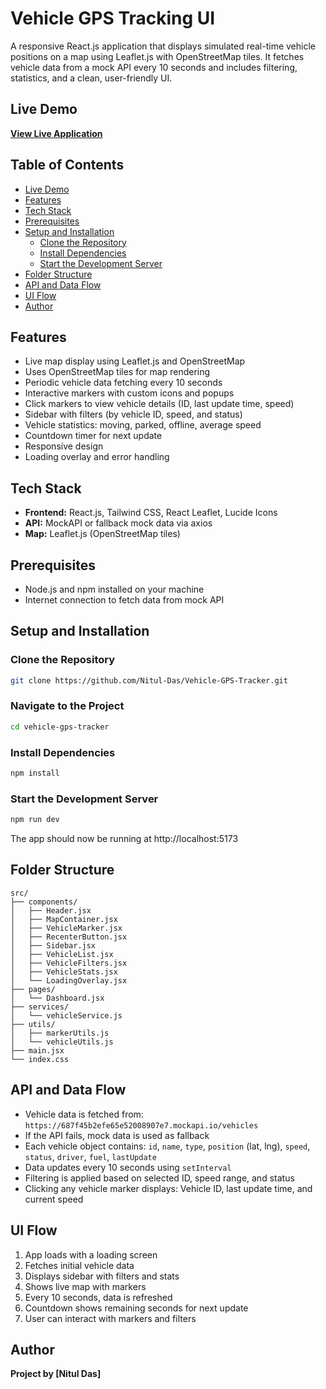 # Vehicle GPS Tracking UI

A responsive React.js application that displays simulated real-time vehicle positions on a map using Leaflet.js with OpenStreetMap tiles. It fetches vehicle data from a mock API every 10 seconds and includes filtering, statistics, and a clean, user-friendly UI.

## Live Demo

**[View Live Application](https://vehicle-gps-tracker.vercel.app/)**

## Table of Contents

- [Live Demo](#live-demo)
- [Features](#features)
- [Tech Stack](#tech-stack)
- [Prerequisites](#prerequisites)
- [Setup and Installation](#setup-and-installation)
  - [Clone the Repository](#clone-the-repository)
  - [Install Dependencies](#install-dependencies)
  - [Start the Development Server](#start-the-development-server)
- [Folder Structure](#folder-structure)
- [API and Data Flow](#api-and-data-flow)
- [UI Flow](#ui-flow)
- [Author](#author)

## Features

- Live map display using Leaflet.js and OpenStreetMap
- Uses OpenStreetMap tiles for map rendering
- Periodic vehicle data fetching every 10 seconds
- Interactive markers with custom icons and popups
- Click markers to view vehicle details (ID, last update time, speed)
- Sidebar with filters (by vehicle ID, speed, and status)
- Vehicle statistics: moving, parked, offline, average speed
- Countdown timer for next update
- Responsive design
- Loading overlay and error handling

## Tech Stack

- **Frontend:** React.js, Tailwind CSS, React Leaflet, Lucide Icons
- **API:** MockAPI or fallback mock data via axios
- **Map:** Leaflet.js (OpenStreetMap tiles)

## Prerequisites

- Node.js and npm installed on your machine
- Internet connection to fetch data from mock API

## Setup and Installation

### Clone the Repository

```bash
git clone https://github.com/Nitul-Das/Vehicle-GPS-Tracker.git
```

### Navigate to the Project

```bash
cd vehicle-gps-tracker
```

### Install Dependencies

```bash
npm install
```

### Start the Development Server

```bash
npm run dev
```

The app should now be running at http://localhost:5173

## Folder Structure

```
src/
├── components/
│   ├── Header.jsx
│   ├── MapContainer.jsx
│   ├── VehicleMarker.jsx
│   ├── RecenterButton.jsx
│   ├── Sidebar.jsx
│   ├── VehicleList.jsx
│   ├── VehicleFilters.jsx
│   ├── VehicleStats.jsx
│   └── LoadingOverlay.jsx
├── pages/
│   └── Dashboard.jsx
├── services/
│   └── vehicleService.js
├── utils/
│   ├── markerUtils.js
│   └── vehicleUtils.js
├── main.jsx
└── index.css
```

## API and Data Flow

- Vehicle data is fetched from: `https://687f45b2efe65e52008907e7.mockapi.io/vehicles`
- If the API fails, mock data is used as fallback
- Each vehicle object contains: `id`, `name`, `type`, `position` (lat, lng), `speed`, `status`, `driver`, `fuel`, `lastUpdate`
- Data updates every 10 seconds using `setInterval`
- Filtering is applied based on selected ID, speed range, and status
- Clicking any vehicle marker displays: Vehicle ID, last update time, and current speed

## UI Flow

1. App loads with a loading screen
2. Fetches initial vehicle data
3. Displays sidebar with filters and stats
4. Shows live map with markers
5. Every 10 seconds, data is refreshed
6. Countdown shows remaining seconds for next update
7. User can interact with markers and filters
   
## Author

**Project by [Nitul Das]**
